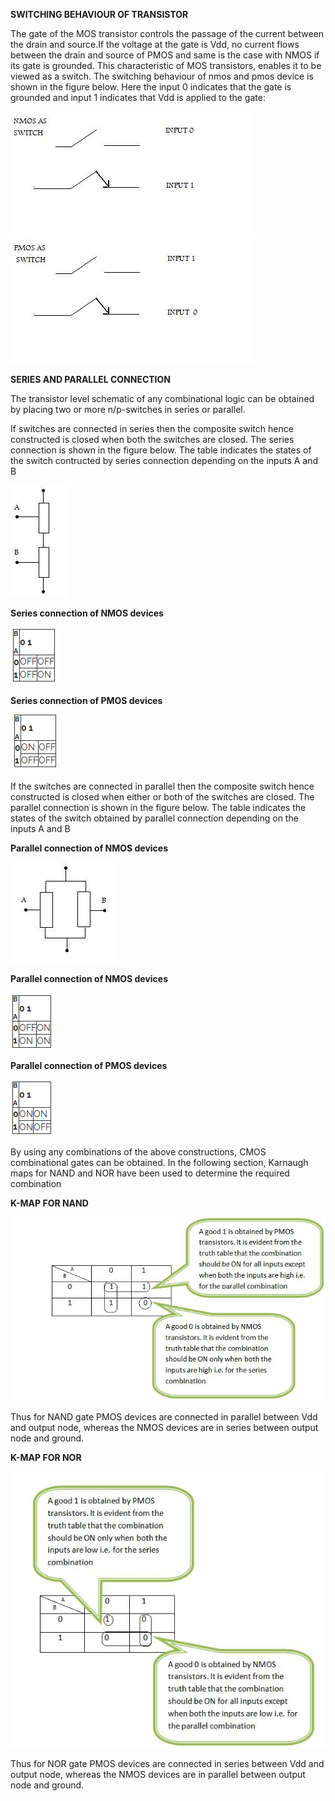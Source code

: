 **SWITCHING BEHAVIOUR OF TRANSISTOR**

The gate of the MOS transistor controls the passage of the current between the drain and source.If the voltage at the gate is Vdd, no current flows between the drain and source of PMOS and same is the case with NMOS if its gate is grounded. This characteristic of MOS transistors, enables it to be viewed as a switch. The switching behaviour of nmos and pmos device is shown in the figure below. Here the input 0 indicates that the gate is grounded and input 1 indicates that Vdd is applied to the gate:

<img src="images/nmos_as_switch.jpg">

<img src="images/pmos_as_switch.jpg">

**SERIES AND PARALLEL CONNECTION**

The transistor level schematic of any combinational logic can be obtained by placing two or more n/p-switches in series or parallel.

If switches are connected in series then the composite switch hence constructed is closed when both the switches are closed. The series connection is shown in the figure below. The table indicates the states of the switch contructed by series connection depending on the inputs A and B

<img src="images/gen_series.jpg">

**Series connection of NMOS devices**

<img src="images/table1.png">

**Series connection of PMOS devices**

<img src="images/table2.png">

If the switches are connected in parallel then the composite switch hence constructed is closed when either or both of the switches are closed. The parallel connection is shown in the figure below. The table indicates the states of the switch obtained by parallel connection depending on the inputs A and B

**Parallel connection of NMOS devices**

<img src="images/gen_parallel.jpg">

**Parallel connection of NMOS devices**  

<img src="images/table3.png">  

**Parallel connection of PMOS devices**  

<img src="images/table4.png">  

By using any combinations of the above constructions, CMOS combinational gates can be obtained. In the following section, Karnaugh maps for NAND and NOR have been used to determine the required combination

**K-MAP FOR NAND**

<img  src="images/theory_nand.jpg">

Thus for NAND gate PMOS devices are connected in parallel between Vdd and output node, whereas the NMOS devices are in series between output node and ground.

**K-MAP FOR NOR**

<img  src="images/theory_nor.jpg">

Thus for NOR gate PMOS devices are connected in series between Vdd and output node, whereas the NMOS devices are in parallel between output node and ground.
